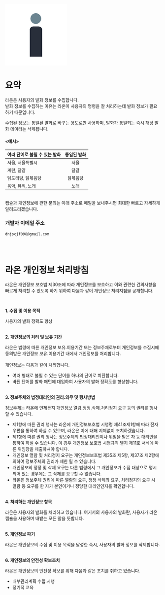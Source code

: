 ![](art/icon_laon.png)

# 요약
라온은 사용자의 발화 정보를 수집합니다.<br/>
발화 정보를 수집하는 이유는 라온이 사용자의 명령을 잘 처리하는데 발화 정보가 필요하기 때문입니다.

수집된 정보는 통일된 발화로 바꾸는 용도로만 사용하며, 발화가 통일되는 즉시 해당 발화 데이터는 삭제됩니다.


#### <예시>

여러 단어로 불릴 수 있는 발화 | 통일된 발화
---|:---:
서울, 서울특별시 | 서울
계란, 달걀 | 달걀
닭도리탕, 닭볶음탕 | 닭볶음탕
음악, 뮤직, 노래 | 노래



<br/>
캡슐과 개인정보에 관한 문의는 아래 주소로 메일을 보내주시면 최대한 빠르고 자세하게 알려드리겠습니다.

### 개발자 이메일 주소
```
dnjscjf098@gmail.com
```
<br/>
<br/>

# 라온 개인정보 처리방침

라온은 개인정보 보호법 제30조에 따라 개인정보를 보호하고 이와 관련한 건의사항을 빠르게 처리할 수 있도록 하기 위하여 다음과 같이 개인정보 처리지침을 공개합니다.

<br/>

**1. 수집 및 이용 목적**

사용자의 발화 정확도 향상<br/><br/>

**2. 개인정보의 처리 및 보유 기간**

라온은 법령에 따른 개인정보 보유.이용기간 또는 정보주체로부터 개인정보를 수집시에 동의받은 개인정보 보유․이용기간 내에서 개인정보를 처리합니다.<br/><br/>
개인정보는 다음과 같이 처리합니다.<br/>
- 여러 형태로 불릴 수 있는 단어를 하나의 단어로 치환합니다.
- 바뀐 단어를 발화 패턴에 대입하여 사용자의 발화 정확도를 향상합니다.<br/><br/>

**3. 정보주체와 법정대리인의 권리․의무 및 행사방법**

정보주체는 라온에 언제든지 개인정보 열람․정정․삭제․처리정지 요구 등의 권리를 행사할 수 있습니다.

- 제1항에 따른 권리 행사는 라온에 개인정보보호법 시행령 제41조제1항에 따라 전자우편을 통하여 하실 수 있으며,  라온은 이에 대해 지체없이 조치하겠습니다.
- 제1항에 따른 권리 행사는 정보주체의 법정대리인이나 위임을 받은 자 등 대리인을 통하여 하실 수 있습니다. 이 경우 개인정보 보호법 시행규칙 별지 제11호 서식에 따른 위임장을 제출하셔야 합니다.
- 개인정보 열람 및 처리정지 요구는 개인정보보호법 제35조 제5항, 제37조 제2항에 의하여 정보주체의 권리가 제한 될 수 있습니다.
- 개인정보의 정정 및 삭제 요구는 다른 법령에서 그 개인정보가 수집 대상으로 명시되어 있는 경우에는 그 삭제를 요구할 수 없습니다.
- 라온은 정보주체 권리에 따른 열람의 요구, 정정·삭제의 요구, 처리정지의 요구 시 열람 등 요구를 한 자가 본인이거나 정당한 대리인인지를 확인합니다.<br/><br/>

**4. 처리하는 개인정보 항목**

라온은 사용자의 발화를 처리하고 있습니다. 여기서의 사용자의 발화란, 사용자가 라온 캡슐을 사용하며 내뱉는 모든 말을 뜻합니다.<br/><br/>

**5. 개인정보 파기**

라온은 개인정보의 수집 및 이용 목적을 달성한 즉시, 사용자의 발화 정보를 삭제합니다.<br/><br/>

**6. 개인정보의 안전성 확보조치**

라온은 개인정보의 안전성 확보를 위해 다음과 같은 조치를 취하고 있습니다.

- 내부관리계획 수립․시행
- 정기적 교육